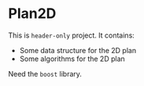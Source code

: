 # Plan2D

This is `header-only` project. It contains:

* Some data structure for the 2D plan
* Some algorithms for the 2D plan

Need the `boost` library.
